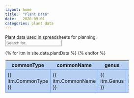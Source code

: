```yaml
---
layout: home
title:  "Plant Data"
date:   2020-09-01
categories: plant data
---
```

 
<style style="text/css">
  .hoverTable{
		width:80%; 
    position: relative;
    font-size:12pt; 
    border-collapse:collapse; 
	}
  .hoverTable thead {
		width:80%; 
    position: sticky;
  }
 .hoverTable tbody {
		width:80%; 
    overflow: scroll;
  }
	.hoverTable td{ 
		padding:7px; border:#4e95f4 1px solid;
	}
	/* Define the default color for all the table rows */
	.hoverTable tr{
		background: #b8d1f3;
	}
	/* Define the hover highlight color for the table row */
  .hoverTable tr:hover {
    background-color: #ffff99;
  }
</style>
<script>
  function myTableFilter() {
    // Declare variables
    var input, filter, table, tr, td, i, txtValue;
    input = document.getElementById("myInput");
    filter = input.value.toUpperCase();
    table = document.getElementById("myTable");
    tr = table.getElementsByTagName("tr");

    // Loop through all table rows, and hide those who don't match the search query
    for (i = 0; i < tr.length; i++) {
      td = tr[i].getElementsByTagName("td")[0];
      if (td) {
        txtValue = td.textContent || td.innerText;
        if (txtValue.toUpperCase().indexOf(filter) > -1) {
          tr[i].style.display = "";
        } else {
          tr[i].style.display = "none";
        }
      }
    }
  }
</script>
Plant data used in spreadsheets for planning.<br>
<input type="text" id="myInput" onkeyup="myTableFilter()" placeholder="Search for..">
<table id="myTable" class="hoverTable">
  <thead>
    <tr>
      <th>commonType</th>
      <th>commonName</th>
      <th>genus</th>
      <th>species</th>
      <th>indoorSow</th>
      <th>hardenTime</th>
      <th>outdoorSow</th>
      <th>perSquare</th>
      <th>spacing</th>
      <th>spacingNotes</th>
      <th>exposure</th>
      <th>soilPH</th>
      <th>soilTemp</th>
      <th>soilType</th>
      <th>maturity</th>
      <th>harvestNotes</th>
      <th>notes</th>
    </tr>
  </thead>
  <tbody> 
{% for itm in site.data.plantData %}
  <tr>
    <td>{{ itm.CommonType }} </td>
    <td>{{ itm.CommonName }} </td>
    <td>{{ itm.Genus }} </td>
    <td>{{ itm.Species }} </td>
    <td>{{ itm.IndoorSow }} </td>
    <td>{{ itm.HardenTime }} </td>
    <td>{{ itm.OutdoorSow }} </td>
    <td>{{ itm.PerSquare }} </td>
    <td>{{ itm.Spacing }} </td>
    <td>{{ itm.SpacingNotes }} </td>
    <td>{{ itm.Exposure }} </td>
    <td>{{ itm.SoilPH }} </td>
    <td>{{ itm.SoilTemp }} </td>
    <td>{{ itm.SoilType }} </td>
    <td>{{ itm.Maturity }} </td>
    <td>{{ itm.HarvestNotes }} </td>
    <td>{{ itm.Notes }} </td>
  </tr>
{% endfor %}
</tbody>
</table>





